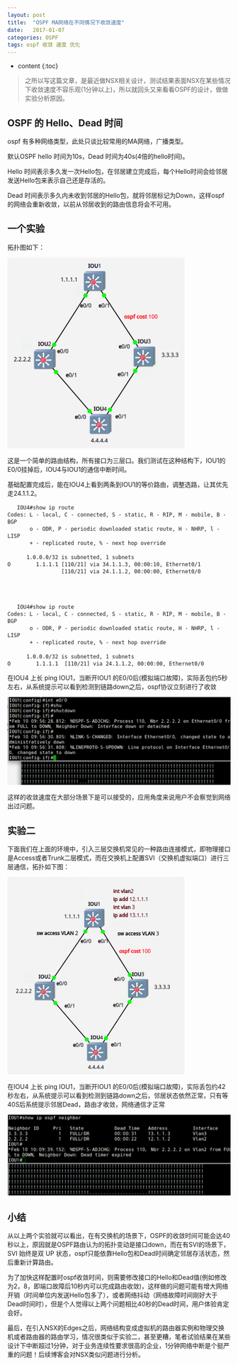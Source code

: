 ```yaml
---
layout: post
title:  "OSPF MA网络在不同情况下收敛速度"
date:   2017-01-07
categories: OSPF
tags: ospf 收敛 速度 优化
---
```

* content
{:toc}
> 之所以写这篇文章，是最近做NSX相关设计，测试结果表面NSX在某些情况下收敛速度不容乐观(1分钟以上)，所以就回头又来看看OSPF的设计，做做实验分析原因。



## OSPF 的 Hello、Dead 时间

ospf 有多种网络类型，此处只谈比较常用的MA网络，广播类型。

默认OSPF hello 时间为10s，Dead 时间为40s(4倍的hello时间)。

Hello 时间表示多久发一次Hello包，在邻居建立完成后，每个Hello时间会给邻居发送Hello包来表示自己还是存活的。

Dead 时间表示多久内未收到邻居的Hello包，就将邻居标记为Down，这样ospf的网络会重新收敛，以前从邻居收到的路由信息将会不可用。



## 一个实验

拓扑图如下：

<img src="/pics/ospf-conv1.png" width="400">

这是一个简单的路由结构，所有接口为三层口。我们测试在这种结构下，IOU1的E0/0挂掉后，IOU4与IOU1的通信中断时间。

基础配置完成后，能在IOU4上看到两条到IOU1的等价路由，调整选路，让其优先走24.1.1.2。

       IOU4#show ip route 
    Codes: L - local, C - connected, S - static, R - RIP, M - mobile, B - BGP
           o - ODR, P - periodic downloaded static route, H - NHRP, l - LISP
           + - replicated route, % - next hop override
    
          1.0.0.0/32 is subnetted, 1 subnets
    O        1.1.1.1 [110/21] via 34.1.1.3, 00:00:10, Ethernet0/1
                     [110/21] via 24.1.1.2, 00:00:00, Ethernet0/0




       IOU4#show ip route 
    Codes: L - local, C - connected, S - static, R - RIP, M - mobile, B - BGP
           o - ODR, P - periodic downloaded static route, H - NHRP, l - LISP
           + - replicated route, % - next hop override
    
          1.0.0.0/32 is subnetted, 1 subnets
    O        1.1.1.1  [110/21] via 24.1.1.2, 00:00:00, Ethernet0/0

在IOU4 上长 ping IOU1，当断开IOU1 的E0/0后(模拟端口故障)，实际丢包约5秒左右，从系统提示可以看到检测到链路down之后，ospf协议立刻进行了收敛

![pic](/pics/ospf-conv2.png)

这样的收敛速度在大部分场景下是可以接受的，应用角度来说用户不会察觉到网络出过问题。



## 实验二

下面我们在上面的环境中，引入三层交换机常见的一种路由连接模式，即物理接口是Access或者Trunk二层模式，而在交换机上配置SVI（交换机虚拟端口）进行三层通信，拓扑如下图：

<img src="/pics/ospf-conv3.png" width="400">

在IOU4 上长 ping IOU1，当断开IOU1 的E0/0后(模拟端口故障)，实际丢包约42秒左右，从系统提示可以看到检测到链路down之后，邻居状态依然正常，只有等40S后系统提示邻居Dead，路由才收敛，网络通信才正常

![pic](/pics/ospf-conv4.png)

## 小结

从以上两个实验就可以看出，在有交换机的场景下，OSPF的收敛时间可能会达40秒以上，原因就是OSPF路由认为的拓扑变动是接口down，而在有SVI的场景下，SVI 始终是双 UP 状态，ospf只能依靠Hello包和Dead时间确定邻居存活状态，然后重新计算路由。

为了加快这样配置时ospf收敛时间，则需要修改接口的Hello和Dead值(例如修改为2，8，即端口故障后10秒内可以完成路由收敛)，这样做的问题可能有增大网络开销（时间单位内发送Hello包多了），或者网络抖动（网络故障时间刚好大于Dead时间时），但是个人觉得以上两个问题相比40秒的Dead时间，用户体验肯定会好。

最后，在引入NSX的Edges之后，网络结构变成虚拟机的路由器实例和物理交换机或者路由器的路由学习，情况很类似于实验二，甚至更糟，笔者试验结果在某些设计下中断超过1分钟，对于业务连续性要求很高的企业，1分钟网络中断是个挺严重的问题！后续博客会对NSX类似问题进行分析。